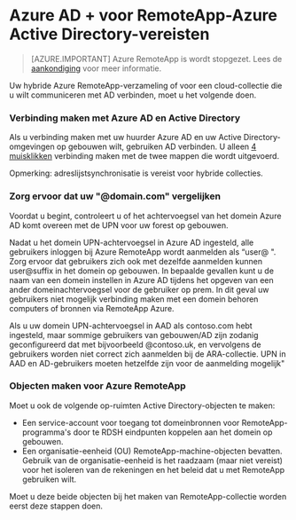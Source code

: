 
<properties 
    pageTitle="Azure AD + Active Directory-vereisten voor RemoteApp-Azure | Microsoft Azure" 
    description="Informatie over het instellen van Active Directory voor het werken met Azure RemoteApp." 
    services="remoteapp" 
    documentationCenter="" 
    authors="lizap" 
    manager="mbaldwin" />

<tags 
    ms.service="remoteapp" 
    ms.workload="compute" 
    ms.tgt_pltfrm="na" 
    ms.devlang="na" 
    ms.topic="article" 
    ms.date="08/15/2016" 
    ms.author="elizapo" />



# <a name="azure-ad--active-directory-requirements-for-azure-remoteapp"></a>Azure AD + voor RemoteApp-Azure Active Directory-vereisten

> [AZURE.IMPORTANT]
> Azure RemoteApp is wordt stopgezet. Lees de [aankondiging](https://go.microsoft.com/fwlink/?linkid=821148) voor meer informatie.


Uw hybride Azure RemoteApp-verzameling of voor een cloud-collectie die u wilt communiceren met AD verbinden, moet u het volgende doen.

### <a name="connect-azure-ad-and-active-directory"></a>Verbinding maken met Azure AD en Active Directory

Als u verbinding maken met uw huurder Azure AD en uw Active Directory-omgevingen op gebouwen wilt, gebruiken AD verbinden. U alleen [4 muisklikken](https://blogs.technet.microsoft.com/enterprisemobility/2014/08/04/connecting-ad-and-azure-ad-only-4-clicks-with-azure-ad-connect/) verbinding maken met de twee mappen die wordt uitgevoerd.

Opmerking: adreslijstsynchronisatie is vereist voor hybride collecties.

### <a name="make-sure-your-domaincom-match"></a>Zorg ervoor dat uw "@domain.com" vergelijken
Voordat u begint, controleert u of het achtervoegsel van het domein Azure AD komt overeen met de UPN voor uw forest op gebouwen. 

Nadat u het domein UPN-achtervoegsel in Azure AD ingesteld, alle gebruikers inloggen bij Azure RemoteApp wordt aanmelden als “user@ <the suffix you set up>". Zorg ervoor dat gebruikers zich ook met dezelfde aanmelden kunnen user@suffix in het domein op gebouwen. In bepaalde gevallen kunt u de naam van een domein instellen in Azure AD tijdens het opgeven van een ander domeinachtervoegsel voor de gebruiker op prem. In dit geval uw gebruikers niet mogelijk verbinding maken met een domein behoren computers of bronnen via RemoteApp Azure.

Als u uw domein UPN-achtervoegsel in AAD als contoso.com hebt ingesteld, maar sommige gebruikers van gebouwen/AD zijn zodanig geconfigureerd dat met bijvoorbeeld @contoso.uk, en vervolgens de gebruikers worden niet correct zich aanmelden bij de ARA-collectie. UPN in AAD en AD-gebruikers moeten hetzelfde zijn voor de aanmelding mogelijk"

### <a name="create-objects-for-azure-remoteapp"></a>Objecten maken voor Azure RemoteApp
Moet u ook de volgende op-ruimten Active Directory-objecten te maken:

- Een service-account voor toegang tot domeinbronnen voor RemoteApp-programma's door te RDSH eindpunten koppelen aan het domein op gebouwen.
- Een organisatie-eenheid (OU) RemoteApp-machine-objecten bevatten. Gebruik van de organisatie-eenheid is het raadzaam (maar niet vereist) voor het isoleren van de rekeningen en het beleid dat u met RemoteApp gebruiken wilt.

Moet u deze beide objecten bij het maken van RemoteApp-collectie worden eerst deze stappen doen.